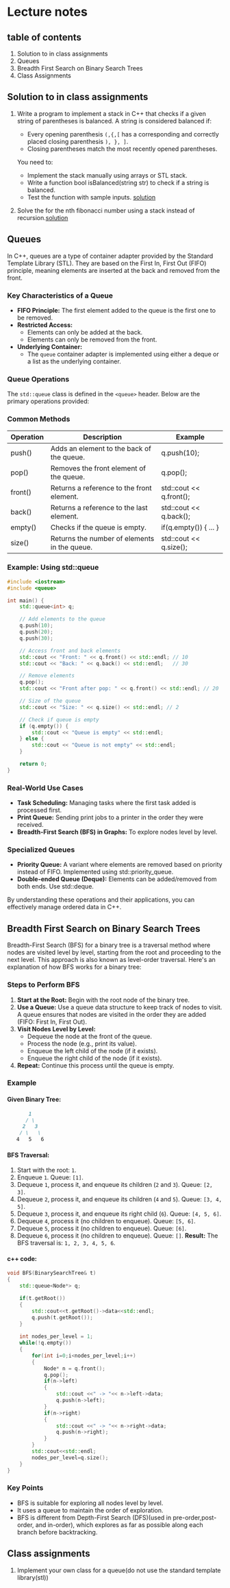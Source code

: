 # Lecture notes

## table of contents
1. Solution to in class assignments
2. Queues
3. Breadth First Search on Binary Search Trees
4. Class Assignments


## Solution to in class assignments
1. Write a program to implement a stack in C++ that checks if a given string of parentheses is balanced. A string is considered balanced if:
   * Every opening parenthesis ```(,{,[``` has a corresponding and correctly placed closing parenthesis ```), }, ]```.
   * Closing parentheses match the most recently opened parentheses.

   You need to:
   * Implement the stack manually using arrays or STL stack.
   * Write a function bool isBalanced(string str) to check if a string is balanced.
   * Test the function with sample inputs. [solution](./class_assignment_solutions/balanced_parenthesis.cpp)
2. Solve the for the nth fibonacci number using a stack instead of recursion.[solution](./class_assignment_solutions/nth_fib.cpp)


## Queues
In C++, queues are a type of container adapter provided by the Standard Template Library (STL). They are based on the First In, First Out (FIFO) principle, meaning elements are inserted at the back and removed from the front.

### Key Characteristics of a Queue
* **FIFO Principle:** The first element added to the queue is the first one to be removed.
* **Restricted Access:**
  * Elements can only be added at the back.
  * Elements can only be removed from the front.
* **Underlying Container:**
  * The ```queue``` container adapter is implemented using either a deque or a list as the underlying container.

### Queue Operations
The ```std::queue``` class is defined in the ```<queue>``` header. Below are the primary operations provided:

### Common Methods
| Operation | Description                                  | Example                 |
|-----------|----------------------------------------------|-------------------------|
| push()    | Adds an element to the back of the queue.    | q.push(10);             |
| pop()     | Removes the front element of the queue.      | q.pop();                |
| front()   | Returns a reference to the front element.    | std::cout << q.front(); |
| back()    | Returns a reference to the last element.     | std::cout << q.back();  |
| empty()   | Checks if the queue is empty.                | if(q.empty()) { ... }   |
| size()    | Returns the number of elements in the queue. | std::cout << q.size();  |


### Example: Using std::queue
```cpp
#include <iostream>
#include <queue>

int main() {
    std::queue<int> q;

    // Add elements to the queue
    q.push(10);
    q.push(20);
    q.push(30);

    // Access front and back elements
    std::cout << "Front: " << q.front() << std::endl; // 10
    std::cout << "Back: " << q.back() << std::endl;   // 30

    // Remove elements
    q.pop();
    std::cout << "Front after pop: " << q.front() << std::endl; // 20

    // Size of the queue
    std::cout << "Size: " << q.size() << std::endl; // 2

    // Check if queue is empty
    if (q.empty()) {
        std::cout << "Queue is empty" << std::endl;
    } else {
        std::cout << "Queue is not empty" << std::endl;
    }

    return 0;
}
```

### Real-World Use Cases
* **Task Scheduling:** Managing tasks where the first task added is processed first.
* **Print Queue:** Sending print jobs to a printer in the order they were received.
* **Breadth-First Search (BFS) in Graphs:** To explore nodes level by level.

### Specialized Queues
* **Priority Queue:** A variant where elements are removed based on priority instead of FIFO. Implemented using std::priority_queue.
* **Double-ended Queue (Deque):** Elements can be added/removed from both ends. Use std::deque.

By understanding these operations and their applications, you can effectively manage ordered data in C++.


## Breadth First Search on Binary Search Trees
Breadth-First Search (BFS) for a binary tree is a traversal method where nodes are visited level by level, starting from the root and proceeding to the next level. This approach is also known as level-order traversal. Here's an explanation of how BFS works for a binary tree:

### Steps to Perform BFS
1. **Start at the Root:** Begin with the root node of the binary tree.
2. **Use a Queue:** Use a queue data structure to keep track of nodes to visit. A queue ensures that nodes are visited in the order they are added (FIFO: First In, First Out).
3. **Visit Nodes Level by Level:**
   * Dequeue the node at the front of the queue.
   * Process the node (e.g., print its value).
   * Enqueue the left child of the node (if it exists).
   * Enqueue the right child of the node (if it exists).
4. **Repeat:** Continue this process until the queue is empty.

### Example
#### Given Binary Tree:
```markdown
       1
      / \
     2   3
    / \   \
   4   5   6
```

#### BFS Traversal:
1. Start with the root: ```1```.
2. Enqueue ```1```. Queue: ```[1]```.
3. Dequeue ```1```, process it, and enqueue its children (```2``` and ```3```). Queue: ```[2, 3]```.
4. Dequeue ```2```, process it, and enqueue its children (```4``` and ```5```). Queue: ```[3, 4, 5]```.
5. Dequeue ```3```, process it, and enqueue its right child (```6```). Queue: ```[4, 5, 6]```.
6. Dequeue ```4```, process it (no children to enqueue). Queue: ```[5, 6]```.
7. Dequeue ```5```, process it (no children to enqueue). Queue: ```[6]```.
8. Dequeue ```6```, process it (no children to enqueue). Queue: ```[]```.
**Result:** The BFS traversal is: ```1, 2, 3, 4, 5, 6```.

#### c++ code:
```c++
void BFS(BinarySearchTree& t)
{
    std::queue<Node*> q;

    if(t.getRoot())
    {
        std::cout<<t.getRoot()->data<<std::endl;
        q.push(t.getRoot());
    }
    
    int nodes_per_level = 1;
    while(!q.empty())
    {
        for(int i=0;i<nodes_per_level;i++)
        {
            Node* n = q.front();
            q.pop();
            if(n->left)
            {
                std::cout <<" -> "<< n->left->data;
                q.push(n->left);
            }
            if(n->right)
            {
                std::cout <<" -> "<< n->right->data;
                q.push(n->right);
            }
        }
        std::cout<<std::endl;
        nodes_per_level=q.size();
    }
}
```

### Key Points
* BFS is suitable for exploring all nodes level by level.
* It uses a queue to maintain the order of exploration.
* BFS is different from Depth-First Search (DFS)(used in pre-order,post-order, and in-order), which explores as far as possible along each branch before backtracking.


## Class assignments
1. Implement your own class for a queue(do not use the standard template library(stl))

